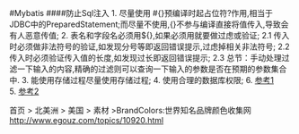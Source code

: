 #Mybatis
####防止Sql注入
	1. 尽量使用 #{}预编译时起占位符?作用,相当于JDBC中的PreparedStatement;而尽量不使用${},${}不参与编译直接将值传入,导致会有人恶意传值;
	2. 表名和字段名必须用${},如果必须用就要做过虑或验证;
		2.1 传入时必须做非法符号的验证,如发现分号等即返回错误提示,过虑掉相关非法符号;
		2.2 传入时必须验证传入值的长度,如发现过长即返回错误提示;
		2.3 总节：手动处理过滤一下输入的内容,精确的过滤则可以查询一下输入的参数是否在预期的参数集合中.
	3. 能使用存储过程尽量使用存储过程;
	4. 使用合理的数据库权限;
	6. <a href="http://www.cnblogs.com/200911/p/5869097.html">参考1</a><br/>
	5. <a href="http://blog.csdn.net/yizhenn/article/details/52384601">参考2</a><br/>


首页 > 北美洲 > 美国 > 素材 >BrandColors:世界知名品牌颜色收集网		
http://www.egouz.com/topics/10920.html